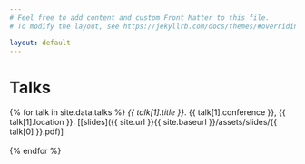```yaml
---
# Feel free to add content and custom Front Matter to this file.
# To modify the layout, see https://jekyllrb.com/docs/themes/#overriding-theme-defaults

layout: default
---
```


# Talks

{% for talk in site.data.talks %}
  <i>{{ talk[1].title }}</i>.
  {{ talk[1].conference }},
  {{ talk[1].location }}.
  [[slides]({{ site.url }}{{ site.baseurl }}/assets/slides/{{ talk[0] }}.pdf)]
  <br /><br />
{% endfor %}
